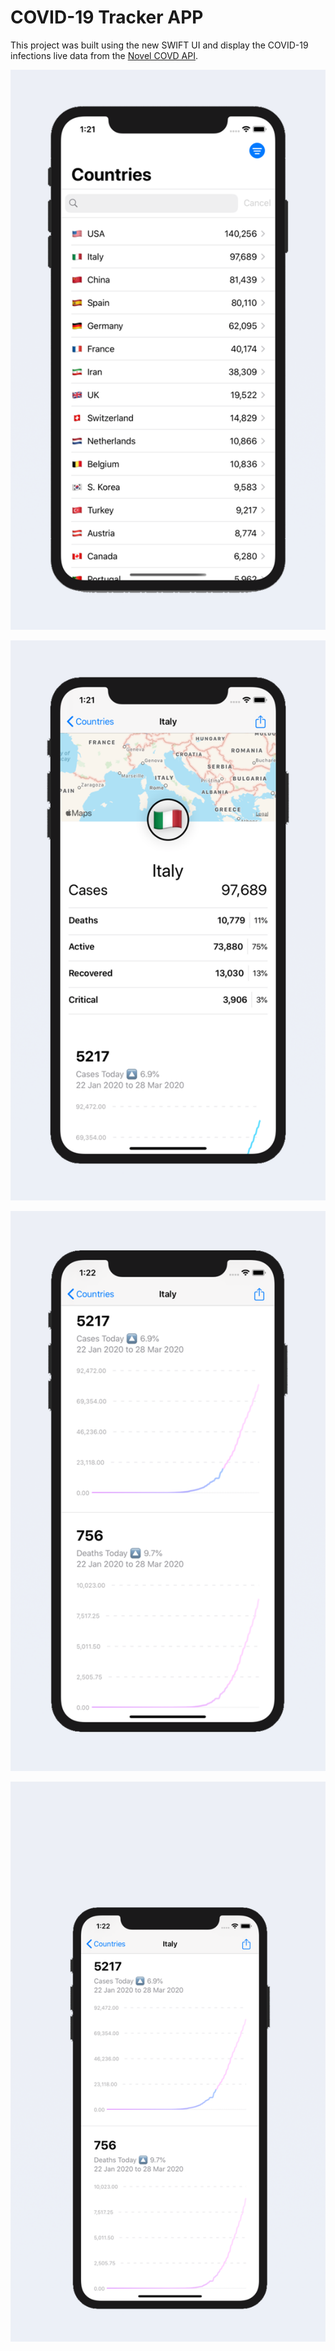 # COVID-19 Tracker APP

This project was built using the new SWIFT UI and display the COVID-19 infections live data from the [Novel COVD API](https://github.com/NovelCOVID/API).

![Alt text](screenshots/1.png?raw=true "Corona World Cases")

![Alt text](screenshots/2.png?raw=true "Country Cases")

![Alt text](screenshots/3.png?raw=true "Curve Graphic")

![Alt text](screenshots/4.png?raw=true "Curve Graphic")
